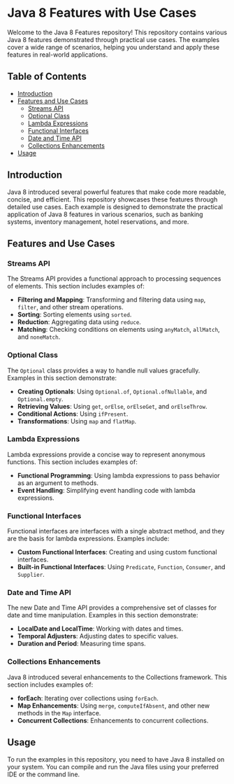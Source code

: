 # Java 8 Features with Use Cases

Welcome to the Java 8 Features repository! This repository contains various Java 8 features demonstrated through practical use cases. The examples cover a wide range of scenarios, helping you understand and apply these features in real-world applications.

## Table of Contents

- [Introduction](#introduction)
- [Features and Use Cases](#features-and-use-cases)
    - [Streams API](#streams-api)
    - [Optional Class](#optional-class)
    - [Lambda Expressions](#lambda-expressions)
    - [Functional Interfaces](#functional-interfaces)
    - [Date and Time API](#date-and-time-api)
    - [Collections Enhancements](#collections-enhancements)
- [Usage](#usage)

## Introduction

Java 8 introduced several powerful features that make code more readable, concise, and efficient.
This repository showcases these features through detailed use cases. Each example is designed to 
demonstrate the practical application of Java 8 features in various scenarios,
such as banking systems, inventory management, hotel reservations, and more.

## Features and Use Cases

### Streams API

The Streams API provides a functional approach to processing sequences of elements. This section includes examples of:

- **Filtering and Mapping**: Transforming and filtering data using `map`, `filter`, and other stream operations.
- **Sorting**: Sorting elements using `sorted`.
- **Reduction**: Aggregating data using `reduce`.
- **Matching**: Checking conditions on elements using `anyMatch`, `allMatch`, and `noneMatch`.

### Optional Class

The `Optional` class provides a way to handle null values gracefully. Examples in this section demonstrate:

- **Creating Optionals**: Using `Optional.of`, `Optional.ofNullable`, and `Optional.empty`.
- **Retrieving Values**: Using `get`, `orElse`, `orElseGet`, and `orElseThrow`.
- **Conditional Actions**: Using `ifPresent`.
- **Transformations**: Using `map` and `flatMap`.

### Lambda Expressions

Lambda expressions provide a concise way to represent anonymous functions. This section includes examples of:

- **Functional Programming**: Using lambda expressions to pass behavior as an argument to methods.
- **Event Handling**: Simplifying event handling code with lambda expressions.

### Functional Interfaces

Functional interfaces are interfaces with a single abstract method, and they are the basis for lambda expressions. Examples include:

- **Custom Functional Interfaces**: Creating and using custom functional interfaces.
- **Built-in Functional Interfaces**: Using `Predicate`, `Function`, `Consumer`, and `Supplier`.

### Date and Time API

The new Date and Time API provides a comprehensive set of classes for date and time manipulation. Examples in this section demonstrate:

- **LocalDate and LocalTime**: Working with dates and times.
- **Temporal Adjusters**: Adjusting dates to specific values.
- **Duration and Period**: Measuring time spans.

### Collections Enhancements

Java 8 introduced several enhancements to the Collections framework. This section includes examples of:

- **forEach**: Iterating over collections using `forEach`.
- **Map Enhancements**: Using `merge`, `computeIfAbsent`, and other new methods in the `Map` interface.
- **Concurrent Collections**: Enhancements to concurrent collections.

## Usage

To run the examples in this repository, you need to have Java 8 installed on your system. 
You can compile and run the Java files using your preferred IDE or the command line.

